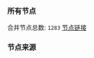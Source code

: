 ### 所有节点
合并节点总数: `1283`
[节点链接](https://raw.githubusercontent.com/rzhy1/11/master/sub/sub_merge_base64.txt)

### 节点来源
